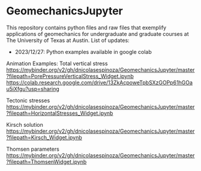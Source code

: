 # GeomechanicsJupyter
This repository contains python files and raw files that exemplify applications of geomechanics for undergraduate and graduate courses at The University of Texas at Austin.
List of updates:
- 2023/12/27: Python examples available in google colab

Animation Examples:
Total vertical stress
https://mybinder.org/v2/gh/dnicolasespinoza/GeomechanicsJupyter/master?filepath=PorePressureVerticalStress_Widget.ipynb
https://colab.research.google.com/drive/13ZkAcpoweTpbSXzGOPp61hGOau5iXfgu?usp=sharing


Tectonic stresses
https://mybinder.org/v2/gh/dnicolasespinoza/GeomechanicsJupyter/master?filepath=HorizontalStresses_Widget.ipynb

Kirsch solution
https://mybinder.org/v2/gh/dnicolasespinoza/GeomechanicsJupyter/master?filepath=Kirsch_Widget.ipynb

Thomsen parameters
https://mybinder.org/v2/gh/dnicolasespinoza/GeomechanicsJupyter/master?filepath=ThomsenWidget.ipynb
